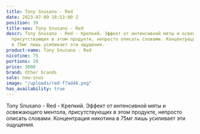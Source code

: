```yaml
---
title: Tony Snusano - Red
date: 2023-07-09 18:53:00 Z
position: 39
title-seo: Tony Snusano - Red
descr: Tony Snusano - Red - Крепкий. Эффект от интенсивной мяты и освежающего ментола,
  присутствующих в этом продукте, непросто описать словами. Концентрация никотина
  в 75мг лишь усиливает эти ощущения.
product-name: Tony Snusano - Red
nicotine: 75
portions: 20
price: 3000
brand: Other brands
sale: new-snus
image: "/uploads/red-f7ad48.png"
has_availability: true
---
```


Tony Snusano - Red - Крепкий. Эффект от интенсивной мяты и освежающего ментола, присутствующих в этом продукте, непросто описать словами. Концентрация никотина в 75мг лишь усиливает эти ощущения.